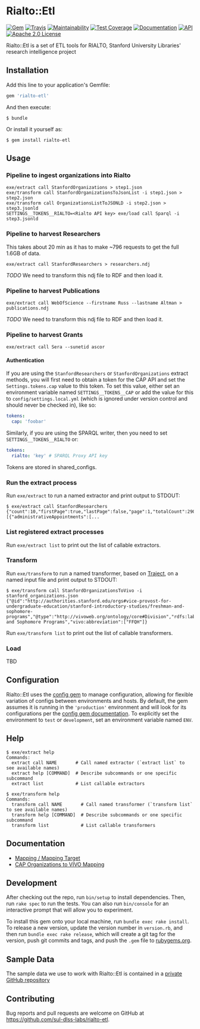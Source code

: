 # Rialto::Etl

[![Gem](https://img.shields.io/gem/v/rialto-etl.svg)](https://rubygems.org/gems/rialto-etl)
[![Travis](https://img.shields.io/travis/sul-dlss-labs/rialto-etl.svg)](https://travis-ci.org/sul-dlss-labs/rialto-etl)
[![Maintainability](https://api.codeclimate.com/v1/badges/ada551c43bfa26ab534d/maintainability)](https://codeclimate.com/github/sul-dlss-labs/rialto-etl/maintainability)
[![Test Coverage](https://api.codeclimate.com/v1/badges/ada551c43bfa26ab534d/test_coverage)](https://codeclimate.com/github/sul-dlss-labs/rialto-etl/test_coverage)
[![Documentation](https://inch-ci.org/github/sul-dlss-labs/rialto-etl.svg?branch=master)](https://inch-ci.org/github/sul-dlss-labs/rialto-etl)
[![API](http://img.shields.io/badge/API-docs-blue.svg)](http://rubydoc.info/gems/rialto-etl)
[![Apache 2.0 License](http://img.shields.io/badge/APACHE2-license-blue.svg)](./LICENSE)

Rialto::Etl is a set of ETL tools for RIALTO, Stanford University Libraries' research intelligence project

## Installation

Add this line to your application's Gemfile:

```ruby
gem 'rialto-etl'
```

And then execute:

    $ bundle

Or install it yourself as:

    $ gem install rialto-etl

## Usage

### Pipeline to ingest organizations into Rialto

```
exe/extract call StanfordOrganizations > step1.json
exe/transform call StanfordOrganizationsToJsonList -i step1.json > step2.json
exe/transform call OrganizationsListToJSONLD -i step2.json > step3.jsonld
SETTINGS__TOKENS__RIALTO=<Rialto API key> exe/load call Sparql -i step3.jsonld
```


### Pipeline to harvest Researchers

This takes about 20 min as it has to make ~796 requests to get the full
1.6GB of data.

```
exe/extract call StanfordResearchers > researchers.ndj
```

_TODO_ We need to transform this ndj file to RDF and then load it.


### Pipeline to harvest Publications

```
exe/extract call WebOfScience --firstname Russ --lastname Altman > publications.ndj
```

_TODO_ We need to transform this ndj file to RDF and then load it.


### Pipeline to harvest Grants

```
exe/extract call Sera --sunetid ascor
```

#### Authentication

If you are using the `StanfordResearchers` or `StanfordOrganizations` extract methods, you will first need to obtain a token for the CAP API and set the `Settings.tokens.cap` value to this token. To set this value, either set an environment variable named `SETTINGS__TOKENS__CAP` or add the value for this to `config/settings.local.yml` (which is ignored under version control and should never be checked in), like so:


```yaml
tokens:
  cap: 'foobar'
```

Similarly, if you are using the SPARQL writer, then you need to set `SETTINGS__TOKENS__RIALTO` or:

```yaml
tokens:
  rialto: 'key' # SPARQL Proxy API key
```

Tokens are stored in shared_configs.

### Run the extract process
Run `exe/extract` to run a named extractor and print output to STDOUT:

    $ exe/extract call StanfordResearchers
    {"count":10,"firstPage":true,"lastPage":false,"page":1,"totalCount":29089,"totalPages":2909,"values":[{"administrativeAppointments":[...

### List registered extract processes

Run `exe/extract list` to print out the list of callable extractors.


### Transform

Run `exe/transform` to run a named transformer, based on [Traject](https://github.com/traject/traject), on a named input file and print output to STDOUT:

    $ exe/transform call StanfordOrganizationsToVivo -i stanford_organizations.json
    {"@id":"http://authorities.stanford.edu/orgs#vice-provost-for-undergraduate-education/stanford-introductory-studies/freshman-and-sophomore-programs","@type":"http://vivoweb.org/ontology/core#Division","rdfs:label":"Freshman and Sophomore Programs","vivo:abbreviation":["FFQH"]}

Run `exe/transform list` to print out the list of callable transformers.

### Load

TBD

## Configuration

Rialto::Etl uses the [config gem](https://github.com/railsconfig/config) to manage configuration, allowing for flexible variation of configs between environments and hosts. By default, the gem assumes it is running in the `'production'` environment and will look for its configurations per the [config gem documentation](https://github.com/railsconfig/config#accessing-the-settings-object). To explicitly set the environment to `test` or `development`, set an environment variable named `ENV`.

## Help

    $ exe/extract help
    Commands:
      extract call NAME       # Call named extractor (`extract list` to see available names)
      extract help [COMMAND]  # Describe subcommands or one specific subcommand
      extract list            # List callable extractors

    $ exe/transform help
    Commands:
      transform call NAME       # Call named transformer (`transform list` to see available names)
      transform help [COMMAND]  # Describe subcommands or one specific subcommand
      transform list            # List callable transformers

## Documentation

* [Mapping / Mapping Target](./mapping.md)
* [CAP Organizations to VIVO Mapping](./docs/CAP-organizations.md)

## Development

After checking out the repo, run `bin/setup` to install dependencies. Then, run `rake spec` to run the tests. You can also run `bin/console` for an interactive prompt that will allow you to experiment.

To install this gem onto your local machine, run `bundle exec rake install`. To release a new version, update the version number in `version.rb`, and then run `bundle exec rake release`, which will create a git tag for the version, push git commits and tags, and push the `.gem` file to [rubygems.org](https://rubygems.org).

## Sample Data

The sample data we use to work with Rialto::Etl is contained in a [private GitHub repository](https://github.com:sul-dlss/rialto-sample-data)

## Contributing

Bug reports and pull requests are welcome on GitHub at https://github.com/sul-dlss-labs/rialto-etl.
